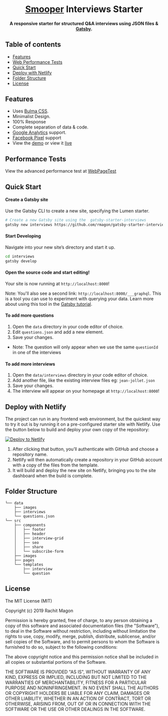 <h1 align="center">
    <a href="https://interviews.smooper.com">Smooper</a> Interviews Starter
</h1>

<h4 align="center">
  A responsive starter for structured Q&A interviews using JSON files & <a href="https://github.com/gatsbyjs/gatsby" target="_blank">Gatsby</a>.
</h4>

## Table of contents
+ [Features](https://github.com/rmagon/gatsby-starter-interviews#features)
+ [Web Performance Tests](https://github.com/rmagon/gatsby-starter-interviews#performance-tests)
+ [Quick Start](https://github.com/rmagon/gatsby-starter-interviews#quick-start)
+ [Deploy with Netlify](https://github.com/rmagon/gatsby-starter-interviews#deploy-with-netlify)
+ [Folder Structure](https://github.com/rmagon/gatsby-starter-interviews#folder-structure)
+ [License](http://github.com/alxshelepenok/gatsby-starter-lumen#license)

## Features
+ Uses [Bulma CSS](https://bulma.io/).
+ Minimalist Design.
+ 100% Response
+ Complete separation of data & code.
+ [Google Analytics](https://analytics.google.com) support.
+ [Facebook Pixel](https://www.facebook.com/business/help/952192354843755) support
+ View the [demo](https://vigorous-mirzakhani-98ba6c.netlify.com/) or view it [live](https://interviews.smooper.com)

## Performance Tests
View the advanced performance test at [WebPageTest](https://www.webpagetest.org/result/190813_VB_e0b576885a1e2a9cea41d490eb62660e/)

## Quick Start

#### Create a Gatsby site

Use the Gatsby CLI to create a new site, specifying the Lumen starter.

```sh
# Create a new Gatsby site using the  gatsby-starter-interviews
gatsby new interviews https://github.com/rmagon/gatsby-starter-interviews
```

#### Start Developing

Navigate into your new site’s directory and start it up.

```sh
cd interviews
gatsby develop
```

#### Open the source code and start editing!

Your site is now running at `http://localhost:8000`!

Note: You'll also see a second link: `http://localhost:8000/___graphql`. This is a tool you can use to experiment with querying your data. Learn more about using this tool in the [Gatsby tutorial](https://www.gatsbyjs.org/tutorial/part-five/#introducing-graphiql).

#### To add more questions
1. Open the `data` directory in your code editor of choice.
2. Edit `questions.json` and add a new element.
3. Save your changes.
+ Note: The question will only appear when we use the same `questionId` in one of the interviews

#### To add more interviews
1. Open the `data/interviews` directory in your code editor of choice.
2. Add another file, like the existing interview files eg: `jean-jollet.json`
3. Save your changes.
4. The interview will appear on your homepage at `http://localhost:8000`!

## Deploy with Netlify

The project can run in any frontend web environment, but the quickest way to try it out is by running it on a pre-configured starter site with Netlify. Use the button below to build and deploy your own copy of the repository:

<a href="https://app.netlify.com/start/deploy?repository=https://github.com/rmagon/gatsby-starter-interviews" target="_blank"><img src="https://www.netlify.com/img/deploy/button.svg" alt="Deploy to Netlify"></a>

1. After clicking that button, you’ll authenticate with GitHub and choose a repository name. 
2. Netlify will then automatically create a repository in your GitHub account with a copy of the files from the template.
3. It will build and deploy the new site on Netlify, bringing you to the site dashboard when the build is complete. 

## Folder Structure

```
└── data
    ├── images
    ├── interviews
    └── questions.json
└── src
    ├── components
    │   ├── footer
    │   ├── header
    │   ├── interview-grid
    │   ├── seo
    │   ├── share
    │   └── subscribe-form
    ├── images
    ├── pages
    └── templates
        ├── interview
        └── question
```

## License
The MIT License (MIT)

Copyright (c) 2019 Rachit Magon

Permission is hereby granted, free of charge, to any person obtaining a copy
of this software and associated documentation files (the "Software"), to deal
in the Software without restriction, including without limitation the rights
to use, copy, modify, merge, publish, distribute, sublicense, and/or sell
copies of the Software, and to permit persons to whom the Software is
furnished to do so, subject to the following conditions:

The above copyright notice and this permission notice shall be included in all
copies or substantial portions of the Software.

THE SOFTWARE IS PROVIDED "AS IS", WITHOUT WARRANTY OF ANY KIND, EXPRESS OR
IMPLIED, INCLUDING BUT NOT LIMITED TO THE WARRANTIES OF MERCHANTABILITY,
FITNESS FOR A PARTICULAR PURPOSE AND NONINFRINGEMENT. IN NO EVENT SHALL THE
AUTHORS OR COPYRIGHT HOLDERS BE LIABLE FOR ANY CLAIM, DAMAGES OR OTHER
LIABILITY, WHETHER IN AN ACTION OF CONTRACT, TORT OR OTHERWISE, ARISING FROM,
OUT OF OR IN CONNECTION WITH THE SOFTWARE OR THE USE OR OTHER DEALINGS IN THE
SOFTWARE.
